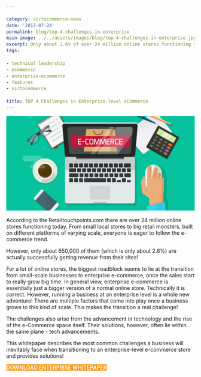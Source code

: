 ```yaml
---

category: virtocommerce-news
date: '2017-07-24'
permalink: blog/top-4-challenges-in-enterprise
main-image: ../../assets/images/blog/top-4-challenges-in-enterprise.jpg
excerpt: Only about 2.6% of over 24 million online stores functioning today are actually successfully getting revenue from their sites. This whitepaper describes the most common challenges a business will inevitably face when transitioning to an enterprise-level e-commerce store and provides solutions.
tags:

- technical leadership
- ecommerce
- enterprise-ecommerce
- features
- virtocommerce

title: TOP 4 Challenges in Enterprise-level eCommerce
---
```


<img src='../../assets/images/blog/top-4-challenges-in-enterprise.jpg'>

According to the Retailtouchpoints.com there are over 24 million online stores functioning today. From small local stores to big retail monsters, built on different platforms of varying scale, everyone is eager to follow the e-commerce trend. 

However, only about 650,000 of them (which is only about 2.6%) are actually successfully getting revenue from their sites!

For a lot of online stores, the biggest roadblock seems to lie at the transition from small-scale businesses to enterprise e-commerce, once the sales start to really grow big time. In general view, enterprise e-commerce is essentially just a bigger version of a normal online store. Technically it is correct. However, running a business at an enterprise level is a whole new adventure! There are multiple factors that come into play once a business grows to this kind of scale. This makes the transition a real challenge! 

The challenges also arise from the advancement in technology and the rise of the e-Commerce space itself. Their solutions, however, often lie within the same plane - tech advancements.

This whitepaper describes the most common challenges a business will inevitably face when transitioning to an enterprise-level e-commerce store and provides solutions!
<style>
    .button
    {
        border-width: 2px;
        font-weight: bold;
        text-transform: uppercase;
    }
        .button::after
        {
            height: 42px;
        }
        .blog-buttons.button.fill
        {
            background: #f89406;
            border-color: #f89406;
            color: #fff;
            text-decoration: none;
        }
        .blog-buttons.button.fill:hover
        {
            color: #f89406;
        }

</style>
<div class="section-actions">
    <a class="blog-buttons button fill" href="https://virtocommerce.com/download-enterprise-whitepaper" target="_blank">Download enterprise whitepaper</a>
</div>
